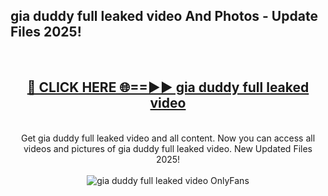 <h2>gia duddy full leaked video And Photos - Update Files 2025!</h2>
<br>
<div align="center">
<h2><a href="https://linkcuts.com/hfmhzwbr" rel="nofollow">🔴 CLICK HERE 🌐==►► gia duddy full leaked video</a></h2>
<br>
Get gia duddy full leaked video and all content. Now you can access all videos and pictures of gia duddy full leaked video. New Updated Files 2025!
<br>
<br>
<a href="https://linkcuts.com/hfmhzwbr" rel="nofollow" data-target="animated-image.originalLink"><img src="https://i.ibb.co.com/WyWwxjT/player-gif2.gif" alt="gia duddy full leaked video OnlyFans" style="max-width: 100%; display: inline-block;" data-target="animated-image.originalImage"></a>
</div>
<br>